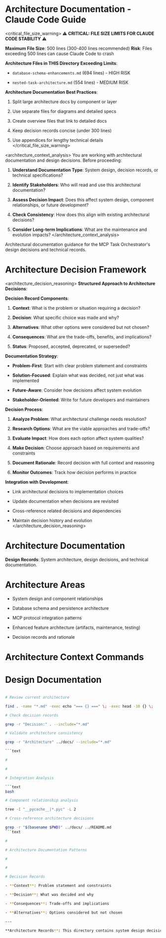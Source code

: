 

# Architecture Documentation - Claude Code Guide

<critical_file_size_warning>
⚠️ **CRITICAL: FILE SIZE LIMITS FOR CLAUDE CODE STABILITY** ⚠️

**Maximum File Size**: 500 lines (300-400 lines recommended)
**Risk**: Files exceeding 500 lines can cause Claude Code to crash

**Architecture Files in THIS Directory Exceeding Limits**:

- `database-schema-enhancements.md` (694 lines) - HIGH RISK

- `nested-task-architecture.md` (554 lines) - MEDIUM RISK

**Architecture Documentation Best Practices**:

1. Split large architecture docs by component or layer

2. Use separate files for diagrams and detailed specs

3. Create overview files that link to detailed docs

4. Keep decision records concise (under 300 lines)

5. Use appendices for lengthy technical details
</critical_file_size_warning>

<architecture_context_analysis>
You are working with architectural documentation and design decisions. Before proceeding:

1. **Understand Documentation Type**: System design, decision records, or technical specifications?

2. **Identify Stakeholders**: Who will read and use this architectural documentation?

3. **Assess Decision Impact**: Does this affect system design, component relationships, or future development?

4. **Check Consistency**: How does this align with existing architectural decisions?

5. **Consider Long-term Implications**: What are the maintenance and evolution impacts?
</architecture_context_analysis>

Architectural documentation guidance for the MCP Task Orchestrator's design decisions and technical records.

#

# Architecture Decision Framework

<architecture_decision_reasoning>
**Structured Approach to Architecture Decisions**:

**Decision Record Components**:

1. **Context**: What is the problem or situation requiring a decision?

2. **Decision**: What specific choice was made and why?

3. **Alternatives**: What other options were considered but not chosen?

4. **Consequences**: What are the trade-offs, benefits, and implications?

5. **Status**: Proposed, accepted, deprecated, or superseded?

**Documentation Strategy**:

- **Problem-First**: Start with clear problem statement and constraints

- **Solution-Focused**: Explain what was decided, not just what was implemented

- **Future-Aware**: Consider how decisions affect system evolution

- **Stakeholder-Oriented**: Write for future developers and maintainers

**Decision Process**:

1. **Analyze Problem**: What architectural challenge needs resolution?

2. **Research Options**: What are the viable approaches and trade-offs?

3. **Evaluate Impact**: How does each option affect system qualities?

4. **Make Decision**: Choose approach based on requirements and constraints

5. **Document Rationale**: Record decision with full context and reasoning

6. **Monitor Outcomes**: Track how decision performs in practice

**Integration with Development**:

- Link architectural decisions to implementation choices

- Update documentation when decisions are revisited

- Cross-reference related decisions and dependencies

- Maintain decision history and evolution
</architecture_decision_reasoning>

#

# Architecture Documentation

**Design Records**: System architecture, design decisions, and technical documentation.

#

#

# Architecture Areas

- System design and component relationships

- Database schema and persistence architecture

- MCP protocol integration patterns

- Enhanced feature architecture (artifacts, maintenance, testing)

- Decision records and rationale

#

# Architecture Context Commands

#

#

# Design Documentation

```bash

# Review current architecture

find . -name "*.md" -exec echo "=== {} ===" \; -exec head -10 {} \;

# Check decision records

grep -r "Decision:" . --include="*.md"

# Validate architecture consistency

grep -r "Architecture" ../docs/ --include="*.md"

```text

#

#

# Integration Analysis

```text
bash

# Component relationship analysis

tree -I "__pycache__|*.pyc" -L 2

# Cross-reference architecture decisions

grep -r "$(basename $PWD)" ../docs/ ../README.md
```text

#

# Architecture Documentation Patterns

#

#

# Decision Records

- **Context**: Problem statement and constraints

- **Decision**: What was decided and why

- **Consequences**: Trade-offs and implications

- **Alternatives**: Options considered but not chosen

---

**Architecture Records**: This directory contains system design decisions and technical architecture documentation.
